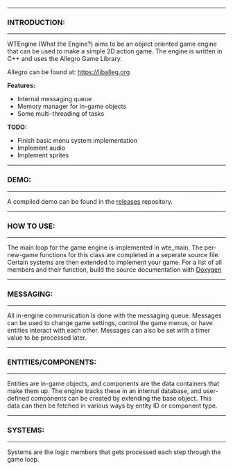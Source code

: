 
--------------------------
### INTRODUCTION:
--------------------------

WTEngine (What the Engine?) aims to be an object oriented game engine that can be used to make a simple 2D action game.
The engine is written in C++ and uses the Allegro Game Library.

Allegro can be found at:  https://liballeg.org

**Features:**
 - Internal messaging queue 
 - Memory manager for in-game objects
 - Some multi-threading of tasks

**TODO:**
 - Finish basic menu system implementation
 - Implement audio
 - Implement sprites

--------------------------
### DEMO:
--------------------------

A compiled demo can be found in the [releases](https://github.com/wtfsystems/releases) repository.

--------------------------
### HOW TO USE:
--------------------------

The main loop for the game engine is implemented in wte_main.  The per-new-game functions for this class are completed in a seperate source file.  Certain systems are then extended to implement your game.  For a list of all members and their function, build the source documentation with [Doxygen](http://doxygen.nl/)

--------------------------
### MESSAGING:
--------------------------

All in-engine communication is done with the messaging queue.  Messages can be used to change game settings, control the game menus, or have entities interact with each other.  Messages can also be set with a timer value to be processed later.

--------------------------
### ENTITIES/COMPONENTS:
--------------------------

Entities are in-game objects, and components are the data containers that make them up.  The engine tracks these in an internal database, and user-defined components can be created by extending the base object.  This data can then be fetched in various ways by entity ID or component type.

--------------------------
### SYSTEMS:
--------------------------

Systems are the logic members that gets processed each step through the game loop.  
